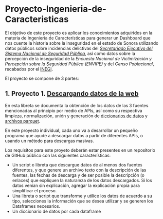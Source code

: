 # Proyecto-Ingenieria-de-Caracteristicas

El objetivo de este proyecto es aplicar los conocimientos adquiridos en la materia de Ingeniería de Características para generar un Dashboard que nos cuente la historia sobre la inseguridad en el estado de Sonora utilizando datos públicos sobre incidencias delictivas del [*Secretariado Ejecutivo del Sistema Nacional de Seguridad Pública*](https://www.gob.mx/sesnsp), así como datos sobre la percepción de la inseguridad de la *Encuesta Nacional de Victimización y Percepción sobre la Seguridad Pública (ENVIPE)* y del *Censo Poblacional*, recabados por el [INEGI](https://www.inegi.org.mx/default.html). 

El proyecto se compone de 3 partes: 

## 1. Proyecto 1. [Descargando datos de la web](https://github.com/osirisizs/Proyecto-Ingenieria-de-Caracteristicas/blob/main/Proyecto1_Descargando_Datos.ipynb)
   En esta libreta se documenta la obtención de los datos de las 3 fuentes mencionadas al principio por medio de APIs, así como su respectiva limpieza, normalización,      unión y generación de [diccionarios de datos](https://github.com/osirisizs/Proyecto-Ingenieria-de-Caracteristicas/tree/main/Diccionarios) y [archivos parquet](https://github.com/osirisizs/Proyecto-Ingenieria-de-Caracteristicas/blob/main/seguridad_df.parquet).

En este proyecto individual, cada uno va a desarrollar un pequeño programa que ayude a descargar datos a partir de diferentes APIs, o usando un método para descargas masivas.

Los requisitos para este proyeto deberán estar presentes en un repositorio de GitHub público con las siguientes características:

+ Un script o libreta que descargue datos de al menos dos fuentes diferentes, y que genere un archivo texto con la descripción de las fuentes, las fechas de descarga y de ser posible la descripción (o enlaces) que expliquen la naturaleza de los datos descargados. Si los datos venían sin explicación, agregar la explicación propia para simplificar el proceso.
+ Una libreta o script que transforme y utilice los datos de acuerdo a su tipo, selecciones la información que se desea utilizar y se generen los Dataframes necesarios.
+ Un diccionario de datos por cada dataframe
